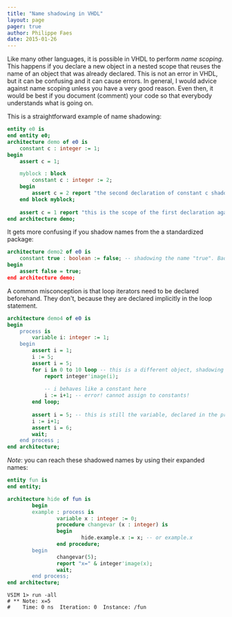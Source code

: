 ```yaml
---
title: "Name shadowing in VHDL"
layout: page 
pager: true
author: Philippe Faes
date: 2015-01-26
---
```

Like many other languages, it is possible in VHDL to perform _name scoping_. This happens if you declare a new object in a nested scope that reuses the name of an object that was already declared. This is not an error in VHDL, but it can be confusing and it can cause errors. In general, I would advice against name scoping unless you have a very good reason. Even then, it would be best if you document (comment) your code so that everybody understands what is going on.

This is a straightforward example of name shadowing:
```vhdl
entity e0 is
end entity e0;
architecture demo of e0 is
    constant c : integer := 1;
begin
    assert c = 1;

    myblock : block
        constant c : integer := 2;
    begin
        assert c = 2 report "the second declaration of constant c shadows the first";
    end block myblock;
    
    assert c = 1 report "this is the scope of the first declaration again";
end architecture demo;
```

It gets more confusing if you shadow names from the a standardized package:

```vhdl
architecture demo2 of e0 is
    constant true : boolean := false; -- shadowing the name "true". Bad idea!
begin
    assert false = true;
end architecture demo;
```

A common misconception is that loop iterators need to be declared beforehand. They don't, because they are declared implicitly in the loop statement.

```vhdl
architecture demo4 of e0 is
begin
    process is
        variable i: integer := 1;
    begin
        assert i = 1;
        i := 5;
        assert i = 5;
        for i in 0 to 10 loop -- this is a different object, shadowing the variable i
            report integer'image(i);
            
            -- i behaves like a constant here
            i := i+1; -- error! cannot assign to constants!
        end loop;
        
        assert i = 5; -- this is still the variable, declared in the process
        i := i+1; 
        assert i = 6;
        wait;
    end process ;
end architecture;
```

*Note*: you can reach these shadowed names by using their expanded names:

```vhdl
entity fun is
end entity;

architecture hide of fun is
        begin
        example : process is
                variable x : integer := 0;
                procedure changevar (x : integer) is
                begin
                        hide.example.x := x; -- or example.x
                end procedure;
        begin
                changevar(5);
                report "x=" & integer'image(x);
                wait;
        end process;
end architecture;
```

```
VSIM 1> run -all
# ** Note: x=5
#    Time: 0 ns  Iteration: 0  Instance: /fun
```